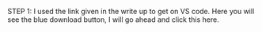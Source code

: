 STEP 1: I used the link given in the write up to get on VS code. Here you will see the blue download button, I will go ahead and click this here.
